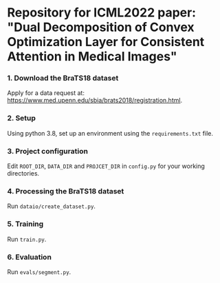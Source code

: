 # Repository for ICML2022 paper: "Dual Decomposition of Convex Optimization Layer for Consistent Attention in Medical Images"

### 1. Download the BraTS18 dataset
Apply for a data request at: https://www.med.upenn.edu/sbia/brats2018/registration.html.
### 2. Setup
Using python 3.8, set up an environment using the `requirements.txt` file.
### 3. Project configuration
Edit `ROOT_DIR`, `DATA_DIR` and `PROJCET_DIR` in `config.py` for your working directories.
### 4. Processing the BraTS18 dataset
Run `dataio/create_dataset.py`.
### 5. Training
Run `train.py`.
### 6. Evaluation
Run `evals/segment.py`.
